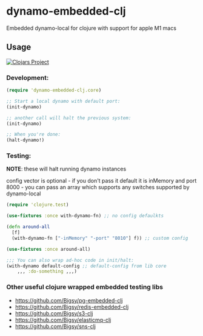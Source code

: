# dynamo-embedded-clj

Embedded dynamo-local for clojure with support for apple M1 macs

## Usage

[![Clojars Project](https://img.shields.io/clojars/v/org.clojars.bigsy/dynamo-embedded-clj.svg)](https://clojars.org/org.clojars.bigsy/dynamo-embedded-clj)
### Development:

```clojure
(require 'dynamo-embedded-clj.core)

;; Start a local dynamo with default port:
(init-dynamo)

;; another call will halt the previous system:
(init-dynamo)

;; When you're done:
(halt-dynamo!)
```

### Testing:

**NOTE**: these will halt running dynamo instances

config vector is optional - if you don't pass it default it is inMemory and port 8000 - you can pass an array which supports any switches supported by dynamo-local

```clojure
(require 'clojure.test)

(use-fixtures :once with-dynamo-fn) ;; no config defaulkts

(defn around-all
  [f]
  (with-dynamo-fn ["-inMemory" "-port" "8010"] f)) ;; custom config

(use-fixtures :once around-all)

;;; You can also wrap ad-hoc code in init/halt:
(with-dynamo default-config ;; default-config from lib core
	,,, :do-something ,,,)
```

### Other useful clojure wrapped embedded testing libs
* https://github.com/Bigsy/pg-embedded-clj
* https://github.com/Bigsy/redis-embedded-clj
* https://github.com/Bigsy/s3-clj
* https://github.com/Bigsy/elasticmq-clj
* https://github.com/Bigsy/sns-clj